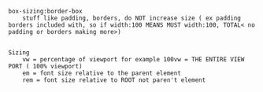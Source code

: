     
    box-sizing:border-box
        stuff like padding, borders, do NOT increase size ( ex padding borders included with, so if width:100 MEANS MUST width:100, TOTAL< no padding or borders making more>)


    Sizing
        vw = percentage of viewport for example 100vw = THE ENTIRE VIEW PORT ( 100% viewport)
        em = font size relative to the parent element
        rem = font size relative to ROOT not paren't element
        